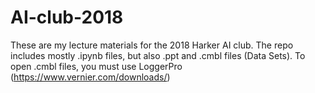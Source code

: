# AI-club-2018
These are my lecture materials for the 2018 Harker AI club. The repo includes mostly .ipynb files, but also .ppt and .cmbl files (Data Sets). To open .cmbl files, you must use LoggerPro (https://www.vernier.com/downloads/)